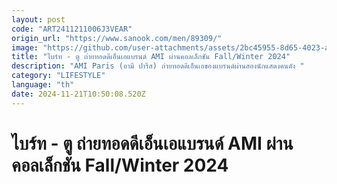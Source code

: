```yaml
---
layout: post
code: "ART2411211006J3VEAR"
origin_url: "https://www.sanook.com/men/89309/"
image: "https://github.com/user-attachments/assets/2bc45955-8d65-4023-af9d-1ea4bd91c52f"
title: "ไบร์ท - ตู ถ่ายทอดดีเอ็นเอแบรนด์ AMI ผ่านคอลเล็กชัน Fall/Winter 2024"
description: "AMI Paris (อามี ปารีส) ถ่ายทอดดีเอ็นเอของแบรนด์ผ่านสองนักแสดงคนดัง "
category: "LIFESTYLE"
language: "th"
date: 2024-11-21T10:50:08.520Z
---
```


# ไบร์ท - ตู ถ่ายทอดดีเอ็นเอแบรนด์ AMI ผ่านคอลเล็กชัน Fall/Winter 2024